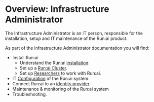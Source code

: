 # Overview: Infrastructure Administrator

The Infrastructure Administrator is an IT person, responsible for the installation, setup and IT maintenance of the Run:ai product. 


As part of the Infrastructure Administrator documentation you will find:

* Install Run:ai 
    * Understand the Run:ai [installation](./runai-setup/installation-types.md)
    * Set up a [Run:ai Cluster](./runai-setup/cluster-setup/cluster-install.md).
    * Set up [Researchers](./researcher-setup/cli-install.md) to work with Run:ai.
* IT [Configuration](./runai-setup/config/overview.md) of the Run:ai system
* Connect Run:ai to an [identity provider](./authentication/authentication-overview.md).
* Maintenance & monitoring of the Run:ai system
* Troubleshooting.
